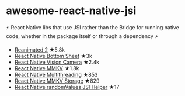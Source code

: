 # awesome-react-native-jsi
⚡️ React Native libs that use JSI rather than the Bridge for running native code, whether in the package itself or through a dependency ⚡️

- [Reanimated 2](https://github.com/software-mansion/react-native-reanimated) ★5.8k
- [React Native Bottom Sheet](https://github.com/gorhom/react-native-bottom-sheet) ★3k
- [React Native Vision Camera](https://github.com/cuvent/react-native-vision-camera) ★2.4k
- [React Native MMKV](https://github.com/mrousavy/react-native-mmkv) ★1.8k
- [React Native Multithreading](https://github.com/mrousavy/react-native-multithreading) ★853
- [React Native MMKV Storage](https://github.com/ammarahm-ed/react-native-mmkv-storage) ★829
- [React Native randomValues JSI Helper](https://github.com/mateioprea/react-native-random-values-jsi-helper) ★17

